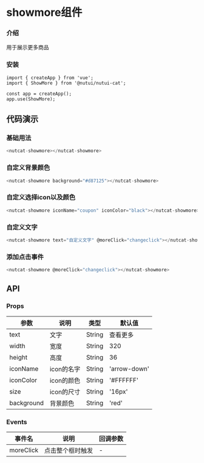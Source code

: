 #  showmore组件

### 介绍

用于展示更多商品

### 安装
```
import { createApp } from 'vue';
import { ShowMore } from '@nutui/nutui-cat';

const app = createApp();
app.use(ShowMore);
```


## 代码演示

### 基础用法
``` javascript
<nutcat-showmore></nutcat-showmore>
```

### 自定义背景颜色
```javascript
<nutcat-showmore background="#d87125"></nutcat-showmore>
```

### 自定义选择icon以及颜色
``` javascript
<nutcat-showmore iconName="coupon" iconColor="black"></nutcat-showmore>
```

### 自定义文字
```javascript
<nutcat-showmore text="自定义文字" @moreClick="changeclick"></nutcat-showmore>
```
### 添加点击事件
```javascript
<nutcat-showmore @moreClick="changeclick"></nutcat-showmore>
```

## API

### Props

| 参数         | 说明                             | 类型   | 默认值           |
|--------------|----------------------------------|--------|------------------|
| text         | 文字               | String | 查看更多   |
| width        | 宽度                       | String | 320            |
| height         | 高度 | String | 36    |
| iconName| icon的名字    | String | 'arrow-down' |
| iconColor        | icon的颜色                       | String | '#FFFFFF' |
| size        | icon的尺寸                 | String | '16px' |
| background        | 背景颜色                  | String | 'red' |

### Events

| 事件名 | 说明           | 回调参数     |
|--------|----------------|--------------|
| moreClick  | 点击整个框时触发 | - |
